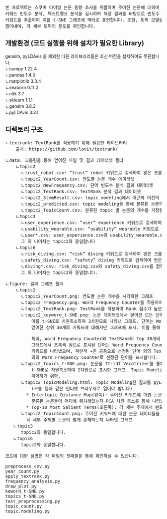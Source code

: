 <pre>
본 프로젝트는 스쿠버 다이빙 논문 동향 조사를 위함이며 주어진 논문에 대하여 텍스트 마이닝을 실시합니다. 
키워드 빈도수 분석, 텍스트랭크 분석을 실시하며 해당 결과를 바탕으로 빈도수 및 랭크 점수가 높은 Top 30개의 
키워드를 추출하여 이를 t-SNE 그래프에 벡터로 표현합니다. 또한, 토픽 모델링을 통해 논문 데이터에서 세부 주제를 
뽑아내며, 각 세부 토픽의 분포를 확인합니다.
</pre>

## 개발환경 (코드 실행을 위해 설치가 필요한 Library)
gensim, pyLDAvis 을 제외한 다른 라이브러리들은 최신 버전을 설치하여도 무관합니다. <br>
ㄴnumpy 1.22.4<br>
ㄴpandas 1.4.3<br>
ㄴmatplotlib 3.3.4<br>
ㄴseaborn 0.11.2<br>
ㄴnltk 3.7<br>
ㄴsklearn 1.1.1 <br>
ㄴgensim 3.8.3<br>
ㄴpyLDAvis 3.3.1<br>

## 디렉토리 구조
<pre>
ㄴtextrank: TextRank를 적용하기 위해 필요한 라이브러리 
	출처: https://github.com/lovit/textrank/
  
ㄴdata: 크롤링을 통해 얻어진 파일 및 결과 데이터셋 폴더
    ㄴtopic2
      ㄴtrust_robot.csv: “trust” robot 키워드로 검색하여 얻은 크롤링 결과
      ㄴtopic2_YearCount.csv: 연도별 논문 개수 데이터셋
      ㄴtopic2_NewFrequency.csv: 단어 빈도수 분석 결과 데이터셋
      ㄴtopic2_TextRank.csv: TextRank 분석 결과 데이터셋
      ㄴtopic2_StemResult.csv: topic modeling에서 어근화 이전의 원본 단어 데이터셋
      ㄴtopic2_predicted.csv: topic modeling을 통해 분류된 논문의 topic 번호를 저장한 데이터셋
      ㄴtopic2_TopicCount.csv: 분류된 topic 별 논문의 개수를 저장한 데이터셋
    ㄴtopic3
      ㄴuser_experience.csv: “user” experience 키워드로 검색하여 얻은 크롤링 결과
      ㄴusability_wearable.csv: “usability” wearable 키워드로 검색하여 얻은 크롤링 결과
      ㄴuser*.csv: user_experience.csv와 usability_wearable.csv를 합하여 중복된 논문을 제거한 데이터셋
      그 외 나머지는 topic2와 동일합니다
    ㄴtopic6
      ㄴrisk_diving.csv: “risk” diving 키워드로 검색하여 얻은 크롤링 결과
      ㄴsafety_diving.csv: “safety” diving 키워드로 검색하여 얻은 크롤링 결과
      ㄴdiving*.csv: risk_diving.csv와 safety_diving.csv를 합하여 중복된 논문을 제거한 데이터셋
      그 외 나머지는 topic2와 동일합니다.

ㄴfigure: 결과 그래프 폴더
    ㄴtopic2
      ㄴtopic2_YearCount.png: 연도별 논문 개수를 시각화한 그래프
      ㄴtopic2_Frequency.png: Word Frequency Counter를 적용하여 빈도수가 높은 상위 30개의 단어의 빈도수를 시각화한 그래프
      ㄴtopic2_TextRank.png: TextRank를 적용하여 Rank 점수가 높은 상위 30개의 단어의 랭킹 점수를 시각화한 그래프
      ㄴtopic2_keyword_t-SNE.png: 논문 데이터셋에서 얻어진 모든 단어 토큰을 Word2Vector를 사용하여 벡터화한 후,
          이를 t-SNE로 차원축소하여 2차원으로 나타낸 그래프. 단어는 Word Frequency Counter와 TextRank를 이용하여 
          얻어진 상위 30개의 키워드에 대해서만 그래프에 표시. 이를 통해 각 단어들의 관계(유사성 등)을 파악하기 위함.

          특히, Word Frequency Counter와 TextRank의 Top 30개의 키워드가 대부분 겹쳐, 이를 별도로 표시하였습니다. 
          그래프에서 초록색 점으로 표시된 단어는 Word Frequency Counter와 TextRank를 통해서 얻어진 키워들 중 공통된 
          키워드를 나타냈으며, 파란색 +은 공통으로 선정된 단어 외의 TextRank로 선정된 단어, 빨간색 +은 공통으로 선정된 단어 
          외의 Word Frequency Counter로 선정된 단어를 표시합니다. 
      ㄴtopic2_topics_t-SNE.png: 논문을 Tf-idf Vecotrizer를 통해서 벡터화한 후 논문 별 세부 주제(topic)가 어디에 위치해있는지 
          t-SNE로 차원축소하여 2차원으로 표시한 그래프. Topic Modeling을 통해 분류된 세부 주제 사용하여 논문들 간의 관계(유사성 등)을 
          파악하기 위함.  
      ㄴtopic2_TopicModeling.html: Topic Modeling한 결과를 pyLDAvis 라이브러리를 통하여 시각화한 결과 
          (크롬 등과 같은 인터넷 브라우저로 열어야 합니다) 
        * Intertopic Distance Map(왼쪽): 주어진 키워드에 대한 논문 데이터들을 Topic Modeling을 통해 세부 주제로 분류했을 때, 
          분류된 논문들이 어디에 위치해있는지 PCA 차원 축소를 통해 나타낸 그래프
        * Top-10 Most Salient Terms(오른쪽): 각 세부 주제에서 빈도수가 높았던 상위 10개의 키워드들을 나타낸 그래프
      ㄴtopic2_TopicCount.png: 주어진 키워드에 대한 논문 데이터들을 Topic Modeling을 통해 세부 주제로 분류한 후, 
        각 세부 주제별 논문이 몇개 존재하는지 나타낸 그래프
   ㄴtopic3
      topic2와 동일합니다.
   ㄴtopic6
      topic2와 동일합니다.

코드에 대한 설명은 각 파일의 첫째줄을 통해 확인하실 수 있습니다. 

preprocess_csv.py
year_count.py
apply_textrank.py
frequency_analysis.py
draw_plot.py
keword_t-SNE.py
topics_t-SNE.py
text_preprocessing.py
topic_count.py
topic.modeling.py
</pre>